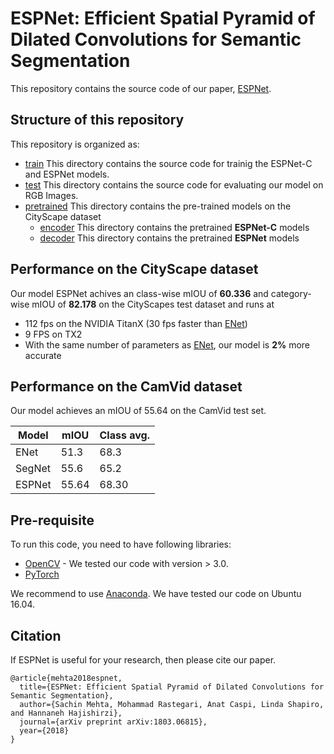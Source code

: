 #  ESPNet: Efficient Spatial Pyramid of Dilated Convolutions for Semantic Segmentation

This repository contains the source code of our paper, [ESPNet](https://arxiv.org/abs/1803.06815).


## Structure of this repository
This repository is organized as:
* [train](/train/) This directory contains the source code for trainig the ESPNet-C and ESPNet models.
* [test](/test/) This directory contains the source code for evaluating our model on RGB Images.
* [pretrained](/pretrained/) This directory contains the pre-trained models on the CityScape dataset
  * [encoder](/pretrained/encoder/) This directory contains the pretrained **ESPNet-C** models
  * [decoder](/pretrained/decoder/) This directory contains the pretrained **ESPNet** models


## Performance on the CityScape dataset

Our model ESPNet achives an class-wise mIOU of **60.336** and category-wise mIOU of **82.178** on the CityScapes test dataset and runs at 
* 112 fps on the NVIDIA TitanX (30 fps faster than [ENet](https://arxiv.org/abs/1606.02147))
* 9 FPS on TX2
* With the same number of parameters as [ENet](https://arxiv.org/abs/1606.02147), our model is **2%** more accurate

## Performance on the CamVid dataset

Our model achieves an mIOU of 55.64 on the CamVid test set.

| Model | mIOU | Class avg. | 
| -- | -- | -- |
| ENet | 51.3 | 68.3 | 
| SegNet | 55.6 | 65.2 | 
| ESPNet | 55.64 | 68.30 | 

## Pre-requisite

To run this code, you need to have following libraries:
* [OpenCV](https://opencv.org/) - We tested our code with version > 3.0.
* [PyTorch](http://pytorch.org/)

We recommend to use [Anaconda](https://conda.io/docs/user-guide/install/linux.html). We have tested our code on Ubuntu 16.04.

## Citation
If ESPNet is useful for your research, then please cite our paper.
```
@article{mehta2018espnet,
  title={ESPNet: Efficient Spatial Pyramid of Dilated Convolutions for Semantic Segmentation},
  author={Sachin Mehta, Mohammad Rastegari, Anat Caspi, Linda Shapiro, and Hannaneh Hajishirzi},
  journal={arXiv preprint arXiv:1803.06815},
  year={2018}
}
```
